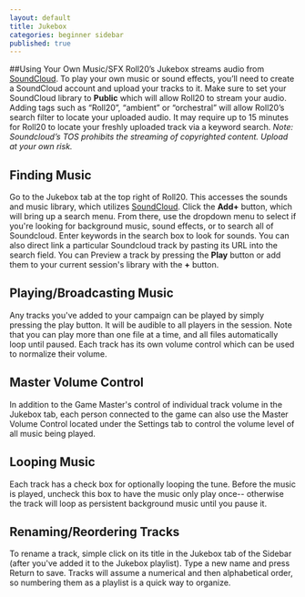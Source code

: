 ```yaml
---
layout: default
title: Jukebox
categories: beginner sidebar
published: true
---
```


##Using Your Own Music/SFX
Roll20’s Jukebox streams audio from [SoundCloud](http://www.soundcloud.com/ "SoundCloud"). To play your own music or sound effects, you’ll need to create a SoundCloud account and upload your tracks to it. Make sure to set your SoundCloud library to **Public** which will allow Roll20 to stream your audio.  Adding tags such as “Roll20”, “ambient” or “orchestral” will allow Roll20’s search filter to locate your uploaded audio. It may require up to 15 minutes for Roll20 to locate your freshly uploaded track via a keyword search. *Note: Soundcloud’s TOS prohibits the streaming of copyrighted content. Upload at your own risk.*
## Finding Music
 Go to the Jukebox tab at the top right of Roll20.  This accesses the sounds and music library, which utilizes [SoundCloud](http://www.soundcloud.com/ "SoundCloud").  Click the **Add+** button, which will bring up a search menu.  From there, use the dropdown menu to select if you're looking for background music, sound effects, or to search all of Soundcloud. Enter keywords in the search box to look for sounds.  You can also direct link a particular Soundcloud track by pasting its URL into the search field. You can Preview a track by pressing the **Play** button or add them to your current session's library with the **+** button.
## Playing/Broadcasting Music
Any tracks you've added to your campaign can be played by simply pressing the play button.  It will be audible to all players in the session.  Note that you can play more than one file at a time, and all files automatically loop until paused.  Each track has its own volume control which can be used to normalize their volume.
## Master Volume Control
In addition to the Game Master's control of individual track volume in the Jukebox tab, each person connected to the game can also use the Master Volume Control located under the Settings tab to control the volume level of all music being played.
## Looping Music
Each track has a check box for optionally looping the tune.  Before the music is played, uncheck this box to have the music only play once-- otherwise the track will loop as persistent background music until you pause it.
## Renaming/Reordering Tracks
To rename a track, simple click on its title in the Jukebox tab of the Sidebar (after you've added it to the Jukebox playlist). Type a new name and press Return to save.  Tracks will assume a numerical and then alphabetical order, so numbering them as a playlist is a quick way to organize.